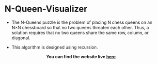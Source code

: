 # N-Queen-Visualizer

- The N-Queens puzzle is the problem of placing N chess queens on an N×N chessboard so that no two queens threaten each other. Thus, a solution requires that no two queens share the same row, column, or diagonal.

- This algorithm is designed using recursion.


**<p align='center'>You can find the website live <a href="https://rounakranjan5.github.io/N-Queen-Visualizer/">here</a></p>**
